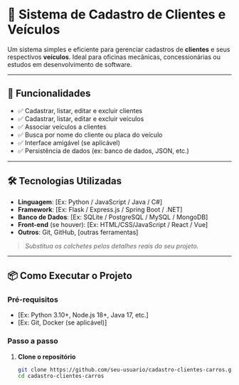 # 🚗 Sistema de Cadastro de Clientes e Veículos

Um sistema simples e eficiente para gerenciar cadastros de **clientes** e seus respectivos **veículos**. Ideal para oficinas mecânicas, concessionárias ou estudos em desenvolvimento de software.

---

## 📌 Funcionalidades

- ✅ Cadastrar, listar, editar e excluir clientes  
- ✅ Cadastrar, listar, editar e excluir veículos  
- ✅ Associar veículos a clientes  
- ✅ Busca por nome do cliente ou placa do veículo  
- ✅ Interface amigável (se aplicável)  
- ✅ Persistência de dados (ex: banco de dados, JSON, etc.)

---

## 🛠️ Tecnologias Utilizadas

- **Linguagem**: [Ex: Python / JavaScript / Java / C#]  
- **Framework**: [Ex: Flask / Express.js / Spring Boot / .NET]  
- **Banco de Dados**: [Ex: SQLite / PostgreSQL / MySQL / MongoDB]  
- **Front-end** (se houver): [Ex: HTML/CSS/JavaScript / React / Vue]  
- **Outros**: Git, GitHub, [outras ferramentas]

> *Substitua os colchetes pelos detalhes reais do seu projeto.*

---

## 📦 Como Executar o Projeto

### Pré-requisitos
- [Ex: Python 3.10+, Node.js 18+, Java 17, etc.]
- [Ex: Git, Docker (se aplicável)]

### Passo a passo

1. **Clone o repositório**
   ```bash
   git clone https://github.com/seu-usuario/cadastro-clientes-carros.git
   cd cadastro-clientes-carros
